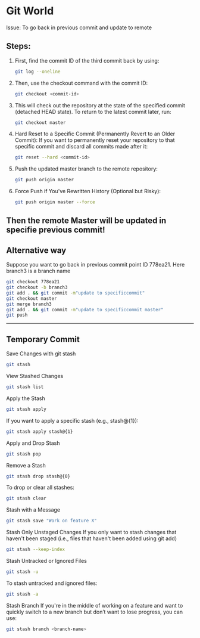 # Git World
Issue: To go back in previous commit and update to remote
## Steps:
1. First, find the commit ID of the third commit back by using:
      ```bash
      git log --oneline
2. Then, use the checkout command with the commit ID:
      ```bash
      git checkout <commit-id>
3. This will check out the repository at the state of the specified commit (detached HEAD state). To return to the       latest commit later, run:
      ```bash
      git checkout master
4.  Hard Reset to a Specific Commit (Permanently Revert to an Older Commit):
If you want to permanently reset your repository to that specific commit and discard all commits made after it:
      ```bash
      git reset --hard <commit-id>
5. Push the updated master branch to the remote repository:
      ```bash
      git push origin master
6. Force Push if You've Rewritten History (Optional but Risky):
      ```bash
      git push origin master --force
Then the remote Master will be updated in specifie previous commit!
-------------------------------------------------------------------------------------------------------------------------
## Alternative way
Suppose you want to go back in previous commit point ID 778ea21. Here branch3 is a branch name
```bash
git checkout 778ea21
git checkout -b branch3 
git add . && git commit -m"update to specificcommit"
git checkout master
git merge branch3
git add . && git commit -m"update to specificcommit master"
git push
```
--------------------------------------------------------------------------------------------------------------

## Temporary Commit
 Save Changes with git stash
```bash
git stash
```
View Stashed Changes
```bash
git stash list
```
Apply the Stash
```bash
git stash apply
```
If you want to apply a specific stash (e.g., stash@{1}):
```bash
git stash apply stash@{1}
```
Apply and Drop Stash
```bash
git stash pop
```
 Remove a Stash
```bash
git stash drop stash@{0}
```
To drop or clear all stashes:
```bash
git stash clear
```
 Stash with a Message
```bash
git stash save "Work on feature X"
```
Stash Only Unstaged Changes
If you only want to stash changes that haven't been staged (i.e., files that haven't been added using git add)
```bash
git stash --keep-index
```
Stash Untracked or Ignored Files
```bash
git stash -u
```
To stash untracked and ignored files:
```bash
git stash -a
```
Stash Branch
If you're in the middle of working on a feature and want to quickly switch to a new branch but don’t want to lose progress, you can use:
```bash
git stash branch <branch-name>
```
